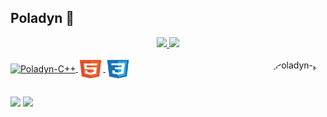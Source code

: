 ## Poladyn 👋
<div align="center">
  <a href="https://github.com/Poladyn">
  <img height="170em" src="https://github-readme-stats.vercel.app/api?username=Poladyn&show_icons=true&theme=highcontrast&include_all_commits=true&count_private=true"/>
    <img height="145em" src="https://github-readme-stats.vercel.app/api/top-langs/?username=Poladyn&layout=compact&langs_count=7&theme=highcontrast"/>
      
</div>
<div style="display: inline_block"><br>
 
  <img align="center" alt="Poladyn-C++" height="50" width="40" src="https://media.discordapp.net/attachments/950589412859871273/953864746308890644/css3-original.png">
  <img align="center" alt="Poladyn-HTML" height="30" width="40" src="https://raw.githubusercontent.com/devicons/devicon/master/icons/html5/html5-original.svg">
  <img align="center" alt="Poladyn-CSS" height="30" width="40" src="https://raw.githubusercontent.com/devicons/devicon/master/icons/css3/css3-original.svg">

  <img align="right" alt="Poladyn-pic" height="130" style="border-radius:50px;" src="https://media.discordapp.net/attachments/950589412859871273/953863797683150858/PERFIL_EDITADO_01.png?width=655&height=655">
</div>
  
  ##
 
<div> 
  <a href="https://www.youtube.com/channel/UCgtKfWv4ZHQC6TeVEWDlQgQ" target="_blank"><img src="https://img.shields.io/badge/YouTube-FF0000?style=for-the-badge&logo=youtube&logoColor=white" target="_blank"></a>
  <a href="https://www.instagram.com/poladyn/" target="_blank"><img src="https://img.shields.io/badge/-Instagram-%23E4405F?style=for-the-badge&logo=instagram&logoColor=white" target="_blank"></a>
 	
 
</div>

